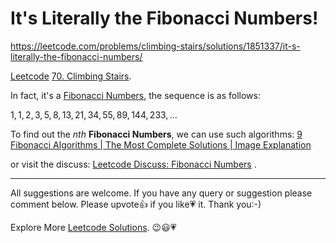 # It's Literally the Fibonacci Numbers!

https://leetcode.com/problems/climbing-stairs/solutions/1851337/it-s-literally-the-fibonacci-numbers/


[Leetcode](https://leetcode.com/) [70. Climbing Stairs](https://leetcode.com/problems/climbing-stairs/).

In fact, it's a [Fibonacci Numbers](https://en.wikipedia.org/wiki/Fibonacci_number), the sequence is as follows:

$1, 1, 2, 3, 5, 8, 13, 21, 34, 55, 89, 144, 233, \dots$

To find out the $nth$ **Fibonacci Numbers**, we can use such algorithms: [9 Fibonacci Algorithms | The Most Complete Solutions | Image Explanation](https://leetcode.com/problems/fibonacci-number/solutions/1854398/9-fibonacci-algorithms-the-most-complete-solutions-image-explanation/)

or visit the discuss:
[Leetcode Discuss: Fibonacci Numbers](https://leetcode.com/discuss/study-guide/1854405/9-fibonacci-algorithms-the-most-complete-solutions-all-in-one-easy-to-understand) .


------------

All suggestions are welcome. 
If you have any query or suggestion please comment below.
Please upvote👍 if you like💗 it. Thank you:-)

Explore More [Leetcode Solutions](https://leetcode.com/discuss/general-discussion/1868912/My-Leetcode-Solutions-All-In-One). 😉😃💗

